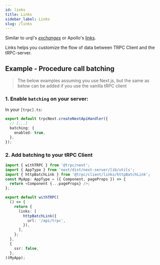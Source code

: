 ```yaml
---
id: links
title: Links
sidebar_label: Links
slug: /links
---
```


Similar to urql's [_exchanges_](https://formidable.com/open-source/urql/docs/architecture/) or Apollo's [links](https://www.apollographql.com/docs/react/api/link/introduction/).

Links helps you customize the flow of data between TRPC Client and the tRPC-server.


## Example - Procedure call batching

> The below examples assuming you use Next.js, but the same as below can be added if you use the vanilla tRPC client

### 1. Enable `batching` on your server:

In your `[trpc].ts`:

```ts
export default trpcNext.createNextApiHandler({
  // [...]
  batching: {
    enabled: true,
  },
});
```

### 2. Add batching to your tRPC Client


```ts
import { withTRPC } from '@trpc/next';
import { AppType } from 'next/dist/next-server/lib/utils';
import { httpBatchLink } from '@trpc/client/links/httpBatchLink';
const MyApp: AppType = ({ Component, pageProps }) => {
  return <Component {...pageProps} />;
};

export default withTRPC(
  () => {
    return {
      links: [
        httpBatchLink({
          url: '/api/trpc',
        }),
      ],
    };
  },
  {
    ssr: false,
  },
)(MyApp);
```

